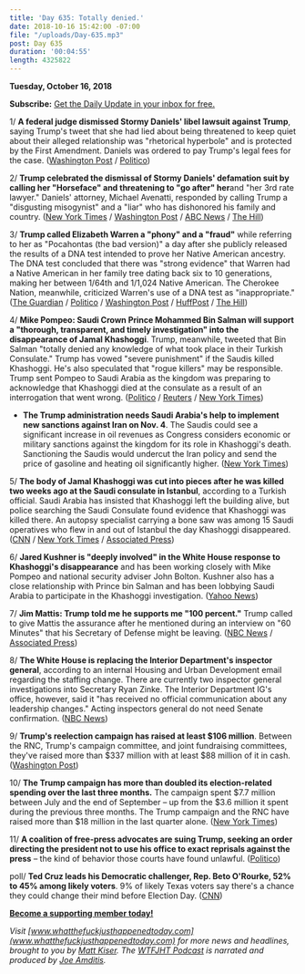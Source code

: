 ```yaml
---
title: 'Day 635: Totally denied.'
date: 2018-10-16 15:42:00 -07:00
file: "/uploads/Day-635.mp3"
post: Day 635
duration: '00:04:55'
length: 4325822
---
```


**Tuesday, October 16, 2018**

**Subscribe:** [Get the Daily Update in your inbox for free. ](https://whatthefuckjusthappenedtoday.com/subscribe/)

1/ **A federal judge dismissed Stormy Daniels' libel lawsuit against Trump**, saying Trump's tweet that she had lied about being threatened to keep quiet about their alleged relationship was "rhetorical hyperbole" and is protected by the First Amendment. Daniels was ordered to pay Trump's legal fees for the case. ([Washington Post](https://www.washingtonpost.com/politics/judge-throws-out-stormy-danielss-lawsuit-against-trump/2018/10/15/402935e8-d0cc-11e8-b2d2-f397227b43f0_story.html) / [Politico](https://www.politico.com/story/2018/10/15/stormy-daniels-trump-libel-suit-903152))

2/ **Trump celebrated the dismissal of Stormy Daniels' defamation suit by calling her "Horseface" and threatening to "go after" her**and "her 3rd rate lawyer." Daniels' attorney, Michael Avenatti, responded by calling Trump a "disgusting misogynist" and a "liar" who has dishonored his family and country. ([New York Times](https://www.nytimes.com/2018/10/16/us/politics/trump-stormy-daniels-horseface-women.html) / [Washington Post](https://www.washingtonpost.com/politics/trump-calls-stormy-daniels-horseface-cheers-judges-dismissal-of-defamation-suit/2018/10/16/8441f0c4-d155-11e8-b2d2-f397227b43f0_story.html) / [ABC News](https://abcnews.go.com/Politics/president-trump-calls-stormy-daniels-horseface-reaction-dismissal/story?id=58532716) / [The Hill](https://thehill.com/homenews/administration/411607-trump-calls-stormy-daniels-horseface))

3/ **Trump called Elizabeth Warren a "phony" and a "fraud"** while referring to her as "Pocahontas (the bad version)" a day after she publicly released the results of a DNA test intended to prove her Native American ancestry. The DNA test concluded that there was "strong evidence" that Warren had a Native American in her family tree dating back six to 10 generations, making her between 1/64th and 1/1,024 Native American. The Cherokee Nation, meanwhile, criticized Warren's use of a DNA test as "inappropriate." ([The Guardian](https://www.theguardian.com/us-news/2018/oct/16/donald-trump-elizabeth-warren-dna-test) / [Politico](https://www.politico.com/story/2018/10/16/warren-dna-native-american-905705) / [Washington Post](https://www.washingtonpost.com/politics/trump-calls-warren-a-phony-and-fraud-in-latest-shots-over-her-heritage/2018/10/16/a201014e-d129-11e8-83d6-291fcead2ab1_story.html) / [HuffPost](https://www.huffingtonpost.com/entry/donald-trump-elizabeth-warren-racist-attacks_us_5bc5d965e4b0d38b587197cc) / [The Hill](https://thehill.com/homenews/administration/411628-trump-hits-warren-daniels-honduras-in-twitter-tirade))

4/ **Mike Pompeo: Saudi Crown Prince Mohammed Bin Salman will support a "thorough, transparent, and timely investigation" into the disappearance of Jamal Khashoggi**. Trump, meanwhile, tweeted that Bin Salman "totally denied any knowledge of what took place in their Turkish Consulate." Trump has vowed "severe punishment" if the Saudis killed Khashoggi. He's also speculated that "rogue killers" may be responsible. Trump sent Pompeo to Saudi Arabia as the kingdom was preparing to acknowledge that Khashoggi died at the consulate as a result of an interrogation that went wrong. ([Politico](https://www.politico.com/story/2018/10/16/pompeo-saudi-king-khashoggi-investigation-904353) / [Reuters](https://www.reuters.com/article/us-saudi-politics-dissident-investigatio/turkish-police-leave-saudi-consulate-in-istanbul-witness-idUSKCN1MQ05C) / [New York Times](https://www.nytimes.com/2018/10/16/world/middleeast/pompeo-saudi-arabia-turkey.html))

* **The Trump administration needs Saudi Arabia's help to implement new sanctions against Iran on Nov. 4**. The Saudis could see a significant increase in oil revenues as Congress considers economic or military sanctions against the kingdom for its role in Khashoggi's death. Sanctioning the Saudis would undercut the Iran policy and send the price of gasoline and heating oil significantly higher. ([New York Times](https://www.nytimes.com/2018/10/16/us/politics/khashoggi-trump-iran-sanctions.html))

5/ **The body of Jamal Khashoggi was cut into pieces after he was killed two weeks ago at the Saudi consulate in Istanbul**, according to a Turkish official. Saudi Arabia has insisted that Khashoggi left the building alive, but police searching the Saudi Consulate found evidence that Khashoggi was killed there. An autopsy specialist carrying a bone saw was among 15 Saudi operatives who flew in and out of Istanbul the day Khashoggi disappeared. ([CNN](https://www.cnn.com/2018/10/16/middleeast/khashoggi-turkish-investigation-intl/index.html) / [New York Times](https://www.nytimes.com/2018/10/15/us/politics/trump-saudi-king-journalist-khashoggi.html) / [Associated Press](https://apnews.com/4ec1eeb6c3464bbc8cda6edb35e964a0))

6/ **Jared Kushner is "deeply involved" in the White House response to Khashoggi's disappearance** and has been working closely with Mike Pompeo and national security adviser John Bolton. Kushner also has a close relationship with Prince bin Salman and has been lobbying Saudi Arabia to participate in the Khashoggi investigation. ([Yahoo News](https://www.yahoo.com/news/jared-kushner-deeply-involved-white-house-response-khashoggis-disappearance-194816674.html))

7/ **Jim Mattis: Trump told me he supports me "100 percent."** Trump called to give Mattis the assurance after he mentioned during an interview on "60 Minutes" that his Secretary of Defense might be leaving. ([NBC News](https://www.nbcnews.com/politics/politics-news/defense-sec-mattis-says-trump-told-him-job-100-percent-n920576) / [Associated Press](https://apnews.com/22252b7ee9414527a98ee284d1a49408))

8/ **The White House is replacing the Interior Department's inspector general**, according to an internal Housing and Urban Development email regarding the staffing change. There are currently two inspector general investigations into Secretary Ryan Zinke. The Interior Department IG's office, however, said it "has received no official communication about any leadership changes." Acting inspectors general do not need Senate confirmation. ([NBC News](https://www.nbcnews.com/politics/donald-trump/white-house-moves-replace-interior-department-ig-amid-probe-secretary-n920741))

9/ **Trump's reelection campaign has raised at least $106 million**. Between the RNC, Trump's campaign committee, and joint fundraising committees, they've raised more than $337 million with at least $88 million of it in cash. ([Washington Post](https://www.washingtonpost.com/politics/a-well-oiled-fully-weaponized-battle-station-trump-reelection-campaign-has-100-million-head-start-over-democrats/2018/10/16/d83d911c-cbf9-11e8-920f-dd52e1ae4570_story.html))

10/ **The Trump campaign has more than doubled its election-related spending over the last three months.** The campaign spent $7.7 million between July and the end of September – up from the $3.6 million it spent during the previous three months. The Trump campaign and the RNC have raised more than $18 million in the last quarter alone. ([New York Times](https://www.nytimes.com/2018/10/15/us/politics/trump-campaign-spending-midterms-2020.html))

11/ **A coalition of free-press advocates are suing Trump, seeking an order directing the president not to use his office to exact reprisals against the press** – the kind of behavior those courts have found unlawful. ([Politico](https://www.politico.com/magazine/story/2018/10/16/trumps-attacks-on-the-press-are-illegal-were-suing-221312))

poll/ **Ted Cruz leads his Democratic challenger, Rep. Beto O'Rourke, 52% to 45% among likely voters**. 9% of likely Texas voters say there's a chance they could change their mind before Election Day. ([CNN](https://www.cnn.com/2018/10/16/politics/cnn-poll-texas-cruz-orourke/index.html))

**[Become a supporting member today!](https://whatthefuckjusthappenedtoday.com/membership/?utm_source=2017\+Donors&utm_campaign=8dccd905d9-&utm_medium=email&utm_term=0_3bd36f654c-8dccd905d9-169730397)**

*Visit [www.whatthefuckjusthappenedtoday.com](www.whatthefuckjusthappenedtoday.com) for more news and headlines, brought to you by [Matt Kiser](https://twitter.com/Matt_Kiser). The [WTFJHT Podcast](https://whatthefuckjusthappenedtoday.com/podcasts/) is narrated and produced by [Joe Amditis](https://twitter.com/jsamditis).*